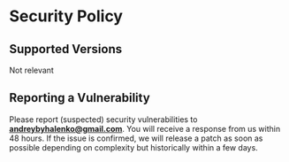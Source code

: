# Security Policy

## Supported Versions

Not relevant

## Reporting a Vulnerability

Please report (suspected) security vulnerabilities to
**[andreybyhalenko@gmail.com](mailto:security@ory.sh)**. You will receive a response from
us within 48 hours. If the issue is confirmed, we will release a patch as soon
as possible depending on complexity but historically within a few days.
